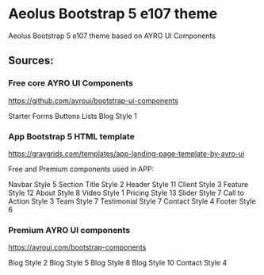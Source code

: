 # Aeolus Bootstrap 5 e107 theme

Aeolus Bootstrap 5 e107 theme based on AYRO UI Components


## Sources:

### Free core AYRO UI Components

https://github.com/ayroui/bootstrap-ui-components

Starter
Forms
Buttons
Lists
Blog Style 1


### App Bootstrap 5 HTML template

https://graygrids.com/templates/app-landing-page-template-by-ayro-ui

Free and Premium components used in APP:

  Navbar Style 5
  Section Title Style 2
  Header Style 11
  Client Style 3
  Feature Style 12
  About Style 8
  Video Style 1
  Pricing Style 13
  Slider Style 7
  Call to Action Style 3
  Team Style 7
  Testimonial Style 7
  Contact Style 4
  Footer Style 6

### Premium AYRO UI components

https://ayroui.com/bootstrap-components


Blog Style 2
Blog Style 5
Blog Style 8
Blog Style 10
Contact Style 4





